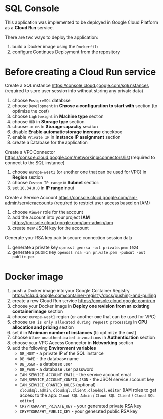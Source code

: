 # SQL Console

This application was implemented to be deployed in Google Cloud Platform as a **Cloud Run** service.

There are two ways to deploy the application:
1. build a Docker image using the `Dockerfile`
2. configure Continues Deployment from the repository

# Before creating a Cloud Run service

Create a SQL instance https://console.cloud.google.com/sql/instances (required to store user session info without storing any private data)
1. choose `PostgreSQL` database
2. choose `Development` in **Choose a configuration to start with** section (to optimize the cost)
3. choose `Lightweight` in **Machine type** section
4. choose `HDD` in **Storage type** section
5. choose `10 GB` in **Storage capacity** section
6. disable **Enable automatic storage increase** checkbox
7. enable `Private IP` in **Instance IP assignment** section
8. create a Database for the application

Create a VPC Connector https://console.cloud.google.com/networking/connectors/list (required to connect to the SQL instance)
1. choose `europe-west1` (or another one that can be used for VPC) in **Region** section
2. choose `Custom IP range` in **Subnet** section
3. set `10.34.0.0` in **IP range** input

Create a Service Account https://console.cloud.google.com/iam-admin/serviceaccounts (required to restrict user access based on IAM)
1. choose `Viewer` role for the account
2. add the account into your project **IAM** https://console.cloud.google.com/iam-admin/iam
3. create new JSON key for the account 

Generate your RSA key pair to secure connection session data
1. generate a private key `openssl genrsa -out private.pem 1024`
2. generate a public key `openssl rsa -in private.pem -pubout -out public.pem`

# Docker image

1. push a Docker image into your Google Container Registry https://cloud.google.com/container-registry/docs/pushing-and-pulling
2. create a new Cloud Run service https://console.cloud.google.com/run
3. choose your Docker image in **Deploy one revision from an existing container image** section
4. choose `europe-west1` region (or another one that can be used for VPC)
5. choose `CPU is only allocated during request processing` in **CPU allocation and pricing** section
6. set `0` in **Minimum number of instances** (to optimize the cost)
7. choose `Allow unauthenticated invocations` in **Authentication** section
8. choose your VPC Access Connector in **Networking** section
9. add the following **Environment variables**
   * `DB_HOST` - a private IP of the SQL instance
   * `DB_NAME` - the database name
   * `DB_USER` - a database user
   * `DB_PASS` - a database user password
   * `IAM_SERVICE_ACCOUNT_EMAIL` - the service account email
   * `IAM_SERVICE_ACCOUNT_CONFIG_JSON` - the JSON service account key
   * `IAM_SERVICE_GRANTED_ROLES` (optional) - `cloudsql.admin,cloudsql.client,cloudsql.editor` (IAM roles to get access to the app: `Cloud SQL Admin` / `Cloud SQL Client` / `Cloud SQL editor`)
   * `CRYPTOGRAPHY_PRIVATE_KEY` - your generated private RSA key
   * `CRYPTOGRAPHY_PUBLIC_KEY` - your generated public RSA key

[//]: # (# Continues Deployment)